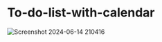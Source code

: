 # To-do-list-with-calendar
![Screenshot 2024-06-14 210416](https://github.com/satwika473/To-do-list-with-calendar/assets/119293563/cfc47279-4243-4e1a-8b1a-d3ed6f426c8c)
